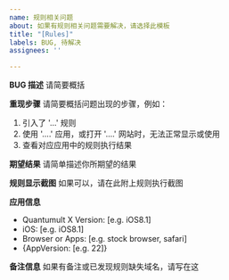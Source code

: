 ```yaml
---
name: 规则相关问题
about: 如果有规则相关问题需要解决，请选择此模板
title: "[Rules]"
labels: BUG, 待解决
assignees: ''

---
```


**BUG 描述**
请简要概括

**重现步骤**
请简要概括问题出现的步骤，例如：
1. 引入了 '...' 规则
2. 使用 '....' 应用，或打开 '....' 网站时，无法正常显示或使用
3. 查看对应应用中的规则执行结果

**期望结果**
请简单描述你所期望的结果

**规则显示截图**
如果可以，请在此附上规则执行截图

**应用信息**
 - Quantumult X Version: [e.g. iOS8.1]
 - iOS: [e.g. iOS8.1]
 - Browser or Apps: [e.g. stock browser, safari]
 - {AppVersion: [e.g. 22]}

**备注信息**
如果有备注或已发现规则缺失域名，请写在这
